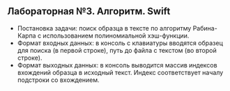 ## Лабораторная №3. Алгоритм. Swift

- Постановка задачи: поиск образца в тексте по алгоритму Рабина-Карпа с использованием полиномиальной хэш-функции.
- Формат входных данных: в консоль с клавиатуры вводятся образец для поиска (в первой строке), путь до файла с текстом (во второй строке).
- Формат выходных данных: в консоль выводится массив индексов вхождений образца в исходный текст. Индекс соответствует началу подстроки со вхождением.